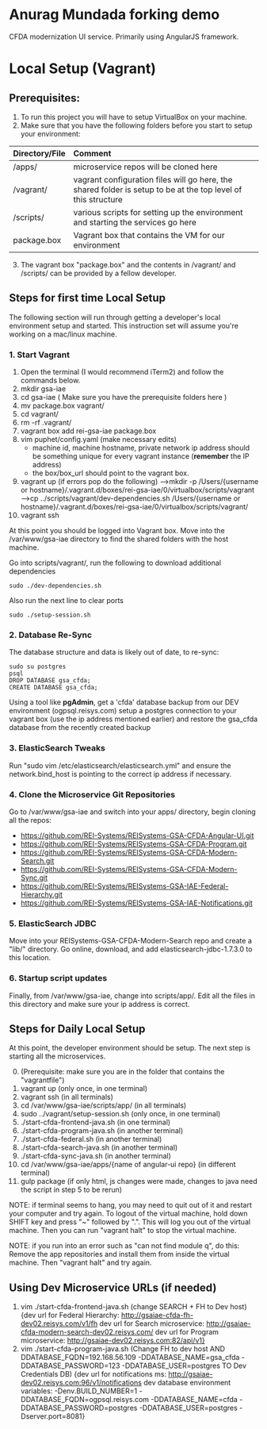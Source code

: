 # Anurag Mundada forking demo
CFDA modernization UI service. Primarily using AngularJS framework. 

# Local Setup (Vagrant)

## Prerequisites:
1. To run this project you will have to setup VirtualBox on your machine.
2. Make sure that you have the following folders before you start to setup your environment:

| Directory/File   |  Comment |
|----------|:-------------|
| /apps/ |  microservice repos will be cloned here | 
| /vagrant/ |  vagrant configuration files will go here, the shared folder is setup to be at the top level of this structure | 
| /scripts/ | various scripts for setting up the environment and starting the services go here | 
| package.box | Vagrant box that contains the VM for our environment | 
3. The vagrant box "package.box" and the contents in /vagrant/ and /scripts/ can be provided by a fellow developer.

## Steps for first time Local Setup
The following section will run through getting a developer's local environment setup and started. This instruction set will assume you're working on a mac/linux machine.
### 1. Start Vagrant
1. Open the terminal (I would recommend iTerm2) and follow the commands below.
2. mkdir gsa-iae
3. cd gsa-iae
 ( Make sure you have the prerequisite folders here )
4. mv package.box vagrant/
5. cd vagrant/
6. rm -rf .vagrant/
7. vagrant box add rei-gsa-iae package.box
8. vim puphet/config.yaml (make necessary edits)
    - machine id, machine hostname, private network ip address should be something unique for every vagrant instance (**remember** the IP address)
    - the box/box_url should point to the vagrant box.
9. vagrant up
   (if errors pop do the following)
   -->mkdir -p /Users/{username or hostname}/.vagrant.d/boxes/rei-gsa-iae/0/virtualbox/scripts/vagrant
   -->cp ../scripts/vagrant/dev-dependencies.sh /Users/{username or hostname}/.vagrant.d/boxes/rei-gsa-iae/0/virtualbox/scripts/vagrant/
10. vagrant ssh

At this point you should be logged into Vagrant box. Move into the /var/www/gsa-iae directory to find the shared folders with the host machine.

Go into scripts/vagrant/, run the following to download additional dependencies 
```
sudo ./dev-dependencies.sh
```
Also run the next line to clear ports 
```
sudo ./setup-session.sh
```
### 2. Database Re-Sync
The database structure and data is likely out of date, to re-sync:
```
sudo su postgres
psql
DROP DATABASE gsa_cfda;
CREATE DATABASE gsa_cfda;
```
Using a tool like **pgAdmin**, get a 'cfda' database backup from our DEV environment (ogpsql.reisys.com)
setup a postgres connection to your vagrant box (use the ip address mentioned earlier) and restore the gsa_cfda database from the recently created backup 

### 3. ElasticSearch Tweaks
Run "sudo vim /etc/elasticsearch/elasticsearch.yml" and ensure the network.bind_host is pointing to the correct ip address if necessary.

### 4. Clone the Microservice Git Repositories
Go to /var/www/gsa-iae and switch into your apps/ directory, begin cloning all the repos:
- https://github.com/REI-Systems/REISystems-GSA-CFDA-Angular-UI.git
- https://github.com/REI-Systems/REISystems-GSA-CFDA-Program.git
- https://github.com/REI-Systems/REISystems-GSA-CFDA-Modern-Search.git
- https://github.com/REI-Systems/REISystems-GSA-CFDA-Modern-Sync.git
- https://github.com/REI-Systems/REISystems-GSA-IAE-Federal-Hierarchy.git
- https://github.com/REI-Systems/REISystems-GSA-IAE-Notifications.git

### 5. ElasticSearch JDBC
Move into your REISystems-GSA-CFDA-Modern-Search repo and create a "lib/" directory. Go online, download, and add elasticsearch-jdbc-1.7.3.0 to this location.

### 6. Startup script updates
Finally, from /var/www/gsa-iae, change into scripts/app/. Edit all the files in this directory and make sure your ip address is correct.

## Steps for Daily Local Setup
At this point, the developer environment should be setup. The next step is starting all the microservices.

0. (Prerequisite: make sure you are in the folder that contains the "vagrantfile")
1. vagrant up (only once, in one terminal)
2. vagrant ssh (in all terminals)
3. cd /var/www/gsa-iae/scripts/app/ (in all terminals)
4. sudo ../vagrant/setup-session.sh (only once, in one terminal)
5. ./start-cfda-frontend-java.sh (in one terminal)
6. ./start-cfda-program-java.sh (in another terminal)
7. ./start-cfda-federal.sh (in another terminal)
8. ./start-cfda-search-java.sh (in another terminal)
9. ./start-cfda-sync-java.sh (in another terminal)
10. cd /var/www/gsa-iae/apps/{name of angular-ui repo} (in different terminal) 
11. gulp package (if only html, js changes were made, changes to java need the script in step 5 to be rerun)

NOTE: if terminal seems to hang, you may need to quit out of it and restart your computer and try again. To logout of the virtual machine, hold down SHIFT key and press "~" followed by ".". This will log you out of the virtual machine. Then you can run "vagrant halt" to stop the virtual machine. 

NOTE: if you run into an error such as "can not find module q", do this: Remove the app repositories and install them from inside the virtual machine. Then "vagrant halt" and try again. 

## Using Dev Microservice URLs (if needed)
1. vim ./start-cfda-frontend-java.sh (change SEARCH + FH to Dev host)
    {dev url for Federal Hierarchy: http://gsaiae-cfda-fh-dev02.reisys.com/v1/fh
     dev url for Search microservice: http://gsaiae-cfda-modern-search-dev02.reisys.com/
     dev url for Program microservice: http://gsaiae-dev02.reisys.com:82/api/v1}
2. vim ./start-cfda-program-java.sh 
    (Change FH to dev host AND DDATABASE_FQDN=192.168.56.109 -DDATABASE_NAME=gsa_cfda -DDATABASE_PASSWORD=123 -DDATABASE_USER=postgres TO Dev Credentials DB)
    {dev url for notifications ms: http://gsaiae-dev02.reisys.com:96/v1/notifications
     dev database environment variables:
          -Denv.BUILD_NUMBER=1 -DDATABASE_FQDN=ogpsql.reisys.com -DDATABASE_NAME=cfda -DDATABASE_PASSWORD=postgres -DDATABASE_USER=postgres -Dserver.port=8081}

